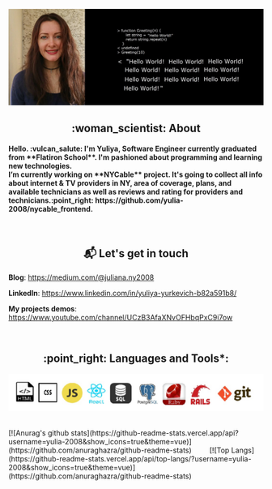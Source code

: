 ![Yuliya](https://github.com/yulia-2008/yulia-2008/blob/main/yulia.jpg)


 <h2 align="center" >  :woman_scientist: About </h2>
<h4> Hello. :vulcan_salute: I'm Yuliya, Software Engineer currently graduated from **Flatiron School**. I'm pashioned about programming and learning new technologies. <br>
I’m currently working on **NYCable** project. It's going to collect all info about internet & TV providers in NY, area of coverage, plans, and available technicians as well as reviews and rating for providers and technicians.:point_right: https://github.com/yulia-2008/nycable_frontend.
 </h4>

 <br>

     
<h2 align="center" > 📬 Let's get in touch </h2>        
 

**Blog**: https://medium.com/@juliana.ny2008

**LinkedIn**: https://www.linkedin.com/in/yuliya-yurkevich-b82a591b8/

**My projects demos**: https://www.youtube.com/channel/UCzB3AfaXNvOFHbqPxC9i7ow

<br>

<h2 align="center" > :point_right: Languages and Tools*: </h2>

![languages](https://github.com/yulia-2008/yulia-2008/blob/main/icon_SQL.jpg)

<br>

<div position: "relative";>
 <div margin: "0"; position: "absolute"; top:" 50%"; >
[![Anurag's github stats](https://github-readme-stats.vercel.app/api?username=yulia-2008&show_icons=true&theme=vue)](https://github.com/anuraghazra/github-readme-stats) &nbsp; &nbsp; &nbsp; &nbsp;       [![Top Langs](https://github-readme-stats.vercel.app/api/top-langs/?username=yulia-2008&show_icons=true&theme=vue)](https://github.com/anuraghazra/github-readme-stats)
  </div>
 </div>

<br>
